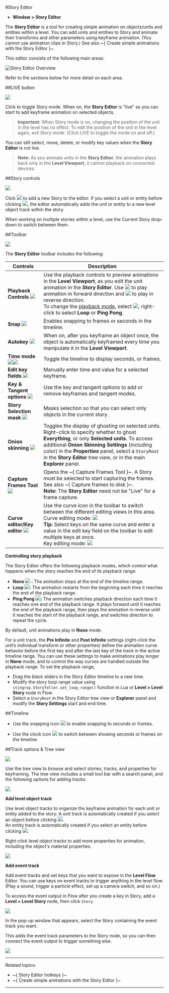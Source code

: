 #Story Editor

- **Window > Story Editor**

The **Story Editor** is a tool for creating simple animation on objects/units and entities within a level. You can add units and entities to Story and animate their transforms and other parameters using keyframe animation. (You cannot use animation clips in Story.) See also ~{ Create simple animations with the Story Editor }~.

This editor consists of the following main areas:

![Story Editor Overview](../images/comp_story_editor.png)

Refer to the sections below for more detail on each area.

##LIVE button

![](../images/icon_storyEd_LIVE.png)

Click to toggle Story mode. When on, the **Story Editor** is "live" so you can start to add keyframe animation on selected objects.

  > **Important:** When Story mode is on, changing the position of the unit in the level has no effect. To edit the position of the unit in the level again, exit Story mode. (Click LIVE to toggle the mode on and off.)

You can still select, move, delete, or modify key values when the **Story Editor** is not live.

  > **Note:** As you animate units in the **Story Editor**, the animation plays back only in the **Level Viewport**, it cannot playback on connected devices.

##Story controls

![](../images/comp_story_controls.png)

Click ![](../images/icon_storyEd_addNew.png) to add a new Story to the editor. If you select a unit or entity before clicking ![](../images/icon_storyEd_addNew.png), the editor automatically adds the unit or entity to a new level object track within the story.

When working on multiple stories within a level, use the Current Story drop-down to switch between them.

##Toolbar

![](../images/comp_story_editor_toolbar.png)

The **Story Editor** toolbar includes the following:

| Controls |  Description |
|----------| -------------|
| **Playback Controls** ![](../images/storyEd_playbackCtrls.png) | Use the playback controls to preview animations in the **Level Viewport**, as you edit the unit animation in the **Story Editor**. Use ![](../images/icon_story_forwardPlay.png) to play animation in forward direction and ![](../images/icon_story_reversePlay.png) to play in reverse direction.<br> To change the [playback mode](#playback), select ![](../images/storyEd_loopmode_none.png), right-click to select **Loop** or **Ping Pong**.  |
| **Snap** ![](../images/icon_storyEd_snapping.png) | Enables snapping to frames or seconds in the timeline.|
| **Autokey** ![](../images/icon_storyEd_autokey.png) | When on, after you keyframe an object once, the object is automatically keyframed every time you manipulate it in the **Level Viewport**. |
| **Time mode** ![](../images/icon_storyEd_timeMode.png)![](../images/icon_storyEd_timeModeframes.png) | Toggle the timeline to display seconds, or frames. |
| **Edit key fields** ![](../images/storyEd_keyFields.png) | Manually enter time and value for a selected keyframe.|
| **Key & Tangent options** ![](../images/comp_storyEd_keyOptions.png) | Use the key and tangent options to add or remove keyframes and tangent modes. |
| **Story Selection mask** ![](../images/icon_storyEd_selOnlyStory.png) | Masks selection so that you can select only objects in the current story.|
| **Onion skinning** ![](../images/icon_storyEd_onionskin.png) | Toggles the display of ghosting on selected units. Right-click to specify whether to ghost **Everything**, or only **Selected units**. To access additional **Onion Skinning Settings** (including color) in the **Properties** panel, select a `StoryRoot` in the **Story Editor** tree view, or in the main **Explorer** panel. |
| **Capture Frames Tool** ![](../images/icon_capture_frame.png) | Opens the ~{ Capture Frames Tool }~. A Story must be selected to start capturing the frames. See also ~{ Capture frames to disk }~. <br>**Note:** The **Story Editor** need not be "Live" for a frame capture. |
| **Curve editor/Key editor** ![](../images/icon_storyEd_wrench.png) | Use the curve icon in the toolbar to switch between the different editing views in this area. <br>Curve editing mode: ![](../images/storyEd_curvePanel.png) <br> **Tip:** Select keys on the same curve and enter a value in the edit key field on the toolbar to edit multiple keys at once. <br> Key editing mode: ![](../images/storyEd_keysPanel.png) |

**Controlling story playback**
<a name="playback"></a>

The Story Editor offers the following playback modes, which control what happens when the story reaches the end of its playback range.

-  **None ![](../images/storyEd_loopmode_none.png) :** The animation stops at the end of the timeline range.
- **Loop ![](../images/storyEd_loopmode.png):**  The animation restarts from the beginning each time it reaches the end of the playback range.
- **Ping Pong ![](../images/storyEd_pingmode.png):** The animation switches playback direction each time it reaches one end of the playback range. It plays forward until it reaches the end of the playback range, then plays the animation in reverse until it reaches the start of the playback range, and switches direction to repeat the cycle.

By default, unit animations play in **None** mode.

For a unit track, the **Pre Infinite** and **Post Infinite** settings (right-click the unit’s individual transform or other properties) define the animation curve behavior before the first key and after the last key of the track in the active timeline range. You can use these settings to make animations play longer in **None** mode, and to control the way curves are handled outside the playback range. To set the playback range,

- Drag the black sliders in the Story Editor timeline to a new time.
- Modify the story loop range value using `stingray.StoryTeller.set_loop_range()` function in Lua or **Level > Level Story** node in Flow.
- Select a `StoryRoot` in the Story Editor tree view or **Explorer** panel and modify the **Story Settings** start and end time.

##Timeline

- Use the snapping icon ![](../images/icon_storyEd_snapping.png) to enable snapping to seconds or frames.

- Use the clock icon ![](../images/icon_storyEd_timeMode.png) to switch between showing seconds or frames on the timeline.


##Track options & Tree view

![](../images/storyEd_treeView.png)

Use the tree view to browse and select stories, tracks, and properties for keyframing. The tree view includes a small tool bar with a search panel, and the following options for adding tracks:

![](../images/comp_storyEd_trackOptions.png)

**Add level object track**

Use level object tracks to organize the keyframe animation for each unit or entity added to the story. A unit track is automatically created if you select an object before clicking ![](../images/icon_storyEd_addNew.png).
<br>
An entity track is automatically created if you select an entity before clicking ![](../images/icon_storyEd_addNew.png).

Right-click level object tracks to add more properties for animation, including the object's material properties.

![](../images/storyEd_addMaterial.png)


**Add event track**

Add event tracks and set keys that you want to expose in the **Level Flow** Editor. You can use keys on event tracks to trigger anything in the level flow. (Play a sound, trigger a particle effect, set up a camera switch, and so on.)

To access the event output in Flow after you create a key in Story, add a **Level > Level Story** node, then click `Story`.

![](../images/level_story_set.png)

In the pop-up window that appears, select the Story containing the event track you want.

This adds the event track parameters to the Story node, so you can then connect the event output to trigger something else.

![](../images/level_story_event.png)

---
Related topics:
-	~{ Story Editor hotkeys }~
-	~{ Create simple animations with the Story Editor }~
---
